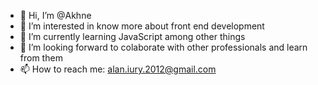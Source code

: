 - 👋 Hi, I’m @Akhne
- 👀 I’m interested in know more about front end development
- 🌱 I’m currently learning JavaScript among other things
- 💞️ I’m looking forward to colaborate with other professionals and learn from them
- 📫 How to reach me: alan.iury.2012@gmail.com

<!---
Akhne/Akhne is a ✨ special ✨ repository because its `README.md` (this file) appears on your GitHub profile.
You can click the Preview link to take a look at your changes.
--->
